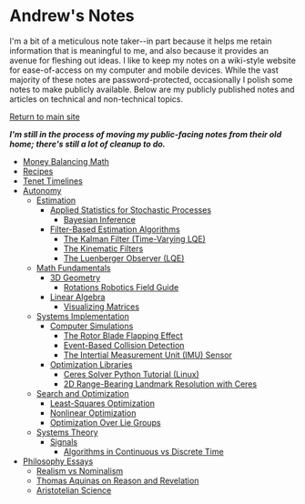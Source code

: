 # Andrew's Notes

I'm a bit of a meticulous note taker--in part because it helps me retain information that is meaningful to me, and also because it provides an avenue for fleshing out ideas. I like to keep my notes on a wiki-style website for ease-of-access on my computer and mobile devices. While the vast majority of these notes are password-protected, occasionally I polish some notes to make publicly available. Below are my publicly published notes and articles on technical and non-technical topics.

[Return to main site](https://andrewtorgesen.com)

***I'm still in the process of moving my public-facing notes from their old home; there's still a lot of cleanup to do.***

- [Money Balancing Math](./Money_Balancing_Math.md)
- [Recipes](./Recipes.md)
- [Tenet Timelines](./Tenet_Timelines.md)
- [Autonomy](./Autonomy/Autonomy.md)
  - [Estimation](./Autonomy/Estimation/Estimation.md)
    - [Applied Statistics for Stochastic Processes](./Autonomy/Estimation/Applied_Statistics_for_Stochastic_Processes/Applied_Statistics_for_Stochastic_Processes.md)
      - [Bayesian Inference](./Autonomy/Estimation/Applied_Statistics_for_Stochastic_Processes/Bayesian_Inference.md)
    - [Filter-Based Estimation Algorithms](./Autonomy/Estimation/Filter-Based_Estimation_Algorithms/Filter-Based_Estimation_Algorithms.md)
      - [The Kalman Filter (Time-Varying LQE)](./Autonomy/Estimation/Filter-Based_Estimation_Algorithms/The_Kalman_Filter_(Time-Varying_LQE).md)
      - [The Kinematic Filters](./Autonomy/Estimation/Filter-Based_Estimation_Algorithms/The_Kinematic_Filters.md)
      - [The Luenberger Observer (LQE)](./Autonomy/Estimation/Filter-Based_Estimation_Algorithms/The_Luenberger_Observer_(LQE).md)
  - [Math Fundamentals](./Autonomy/Math_Fundamentals/Math_Fundamentals.md)
    - [3D Geometry](./Autonomy/Math_Fundamentals/3D_Geometry/3D_Geometry.md)
      - [Rotations Robotics Field Guide](./Autonomy/Math_Fundamentals/3D_Geometry/Rotations_Robotics_Field_Guide.md)
    - [Linear Algebra](./Autonomy/Math_Fundamentals/Linear_Algebra/Linear_Algebra.md)
      - [Visualizing Matrices](./Autonomy/Math_Fundamentals/Linear_Algebra/Visualizing_Matrices.md)
  - [Systems Implementation](./Autonomy/Systems_Implementation/Systems_Implementation.md)
    - [Computer Simulations](./Autonomy/Systems_Implementation/Computer_Simulations/Computer_Simulations.md)
      - [The Rotor Blade Flapping Effect](./Autonomy/Systems_Implementation/Computer_Simulations/The_Rotor_Blade_Flapping_Effect.md)
      - [Event-Based Collision Detection](./Autonomy/Systems_Implementation/Computer_Simulations/Event-Based_Collision_Detection.md)
      - [The Intertial Measurement Unit (IMU) Sensor](./Autonomy/Systems_Implementation/Computer_Simulations/The_Intertial_Measurement_Unit_(IMU)_Sensor.md)
    - [Optimization Libraries](./Autonomy/Systems_Implementation/Optimization_Libraries/Optimization_Libraries.md)
      - [Ceres Solver Python Tutorial (Linux)](./Autonomy/Systems_Implementation/Optimization_Libraries/Ceres_Solver_Python_Tutorial_(Linux).md)
      - [2D Range-Bearing Landmark Resolution with Ceres](./Autonomy/Systems_Implementation/Optimization_Libraries/2D_Range-Bearing_Landmark_Resolution_with_Ceres.md)
  - [Search and Optimization](./Autonomy/Search_and_Optimization/Search_and_Optimization.md)
    - [Least-Squares Optimization](./Autonomy/Search_and_Optimization/Least-Squares_Optimization.md)
    - [Nonlinear Optimization](./Autonomy/Search_and_Optimization/Nonlinear_Optimization.md)
    - [Optimization Over Lie Groups](./Autonomy/Search_and_Optimization/Optimization_Over_Lie_Groups.md)
  - [Systems Theory](./Autonomy/Systems_Theory/Systems_Theory.md)
    - [Signals](./Autonomy/Systems_Theory/Signals/Signals.md)
      - [Algorithms in Continuous vs Discrete Time](./Autonomy/Systems_Theory/Signals/Algorithms_in_Continuous_vs_Discrete_Time.md)
- [Philosophy Essays](./Philosophy_Essays/Philosophy_Essays.md)
  - [Realism vs Nominalism](./Philosophy_Essays/Realism_vs_Nominalism.md)
  - [Thomas Aquinas on Reason and Revelation](./Philosophy_Essays/Thomas_Aquinas_on_Reason_and_Revelation.md)
  - [Aristotelian Science](./Philosophy_Essays/Aristotelian_Science.md)

